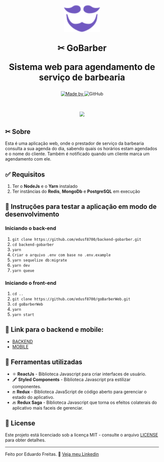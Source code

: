 <h1 align="center">
  <p><img src='./src/assets/logo-purple.svg' height="88"></p>
  ✂ GoBarber
  <p> Sistema web para agendamento de serviço de barbearia</p>
</h1>

<p align="center">
	<a href="https://www.linkedin.com/in/edusf8700" target="_blank" rel="noopener noreferrer">
    <img alt="Made by" src="https://img.shields.io/badge/Feito%20por-Eduardo%20Freitas-%237159c1">
  </a>
 <img alt="GitHub" src="https://img.shields.io/github/license/edusf8700/goBarberWeb?color=%237159c1">
</p>

<h1 align="center">
  <p align="center">
    <img src="./.github/mockups.gif">
  </p>

</h1>


## ✂ Sobre
Esta é uma aplicação web, onde o prestador de serviço da barbearia consulta a sua agenda do dia, sabendo quais os horários estam agendados e o nome do cliente. Também é notificado quando um cliente marca um agendamento com ele.


## ✅ Requisitos
1. Ter o **NodeJs** e o **Yarn** instalado
2. Ter instâncias do **Redis**, **MongoDb** e **PostgreSQL** em execução

## :rocket: Instruções para testar a aplicação em modo de desenvolvimento

### Iniciando o back-end
1. ``git clone https://github.com/edusf8700/backend-gobarber.git``
2. ``cd backend-gobarber``
3. ``yarn``
4. ``Criar o arquivo .env com base no .env.example``
5. ``yarn sequelize db:migrate``
6. ``yarn dev``
7. ``yarn queue``

### Iniciando o front-end
1. ``cd ..``
2. ``git clone https://github.com/edusf8700/goBarberWeb.git``
3. ``cd goBarberWeb``
4. ``yarn``
5. ``yarn start``

## 🔄 Link para o backend e mobile:

- [BACKEND](https://github.com/edusf8700/backend-gobarber.git)
- [MOBILE](https://github.com/edusf8700/goBarberMobile)


## 🧰  Ferramentas utilizadas
- ⚛️ **ReactJs** - Biblioteca Javascript para criar interfaces de usuário.
- 🖋 **Styled Components** - Biblioteca Javascript pra estilizar componentes.
- 🔚 **Redux** - Biblioteca JavaScript de código aberto para gerenciar o estado do aplicativo.
- 🔙 **Redux Saga** - Biblioteca Javascript que torna os efeitos colaterais do aplicativo mais faceis de gerenciar.

## 📝 License

Este projeto está licenciado sob a licença MIT - consulte o arquivo [LICENSE](LICENSE) para obter detalhes.

---
Feito por Eduardo Freitas. :rocket: [Veja meu Linkedin](https://www.linkedin.com/in/edusf8700)






